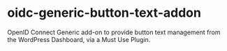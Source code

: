 # oidc-generic-button-text-addon
OpenID Connect Generic add-on to provide button text management from the WordPress Dashboard, via a Must Use Plugin.
